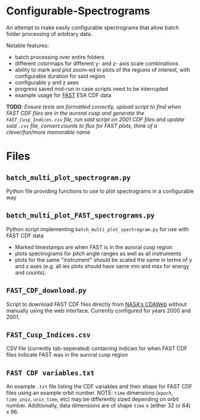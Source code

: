 # Configurable-Spectrograms
An attempt to make easily configurable spectrograms that allow batch folder processing of arbitrary data.

Notable features: 
- batch processing over entire folders
- different colormaps for different y- and z- axis scale combinations
- ability to mark and plot zoom-ed in plots of the regions of interest, with configurable duration for said region
- configurable y and z axes
- progress saved mid-run in case scripts need to be interrupted
- example usage for [FAST](https://web.archive.org/web/20250813172018/https://nssdc.gsfc.nasa.gov/nmc/spacecraft/display.action?id=1996-049A) ESA CDF data 

**TODO**: *Ensure tests are formatted correctly, upload script to find when FAST CDF files are in the auroral cusp and generate the ``FAST_Cusp_Indices.csv`` file, run said script on 2001 CDF files and update said ``.csv`` file, convert counts to flux for FAST plots, think of a clever/fun/more memorable name*

# Files
## ``batch_multi_plot_spectrogram.py``
Python file providing functions to use to plot spectrograms in a configurable way

## ``batch_multi_plot_FAST_spectrograms.py``
Python script implementing ``batch_multi_plot_spectrogram.py`` for use with FAST CDF data
- Marked timestamps are when FAST is in the auroral cusp region
- plots spectrograms for pitch angle ranges as well as all instruments
- plots for the same "instrument" should be scaled the same in terms of y and z axes (e.g. all ies plots should have same min and max for energy and counts).

## ``FAST_CDF_download.py``
Script to download FAST CDF files directly from [NASA's CDAWeb](https://cdaweb.gsfc.nasa.gov/) without manually using the web interface. Currently configured for years 2000 and 2001.

## ``FAST_Cusp_Indices.csv``
CSV file (currently tab-seperated) containing indicies for when FAST CDF files indicate FAST was in the auroral cusp region

## ``FAST CDF variables.txt``
An example ``.txt`` file listing the CDF variables and their shape for FAST CDF files using an example orbit number. NOTE: ``time`` dimensions (``epoch``, ``time_unix``, ``unix_time``, etc) may be differently sized depending on orbit number. Additionally, data dimensions are of shape ``time`` x (either 32 or 64) x 96.